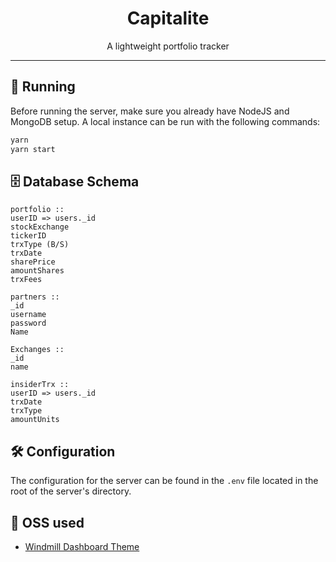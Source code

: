 <div style="text-align: center;">
  <h1>Capitalite</h1>
  A lightweight portfolio tracker
  </div>
<hr />

## 🚀 Running
Before running the server, make sure you already have NodeJS and MongoDB setup. A local instance can be run with the following commands:
```bash
yarn
yarn start
```

## 🗄 Database Schema
```
portfolio ::
userID => users._id
stockExchange
tickerID
trxType (B/S)
trxDate
sharePrice
amountShares
trxFees

partners ::
_id
username
password
Name

Exchanges ::
_id
name

insiderTrx ::
userID => users._id
trxDate
trxType
amountUnits
```

## 🛠 Configuration
The configuration for the server can be found in the ```.env``` file located in the root of the server's directory.

## 🙏 OSS used 
* [Windmill Dashboard Theme](https://github.com/estevanmaito/windmill-dashboard)
